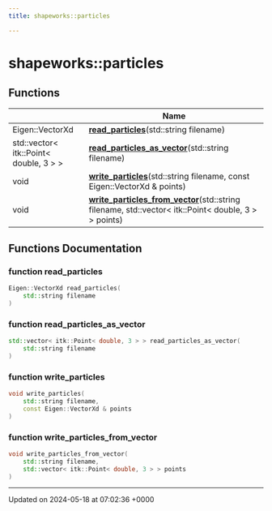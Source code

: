 ```yaml
---
title: shapeworks::particles

---
```


# shapeworks::particles



## Functions

|                | Name           |
| -------------- | -------------- |
| Eigen::VectorXd | **[read_particles](../Namespaces/namespaceshapeworks_1_1particles.md#function-read-particles)**(std::string filename) |
| std::vector< itk::Point< double, 3 > > | **[read_particles_as_vector](../Namespaces/namespaceshapeworks_1_1particles.md#function-read-particles-as-vector)**(std::string filename) |
| void | **[write_particles](../Namespaces/namespaceshapeworks_1_1particles.md#function-write-particles)**(std::string filename, const Eigen::VectorXd & points) |
| void | **[write_particles_from_vector](../Namespaces/namespaceshapeworks_1_1particles.md#function-write-particles-from-vector)**(std::string filename, std::vector< itk::Point< double, 3 > > points) |


## Functions Documentation

### function read_particles

```cpp
Eigen::VectorXd read_particles(
    std::string filename
)
```


### function read_particles_as_vector

```cpp
std::vector< itk::Point< double, 3 > > read_particles_as_vector(
    std::string filename
)
```


### function write_particles

```cpp
void write_particles(
    std::string filename,
    const Eigen::VectorXd & points
)
```


### function write_particles_from_vector

```cpp
void write_particles_from_vector(
    std::string filename,
    std::vector< itk::Point< double, 3 > > points
)
```






-------------------------------

Updated on 2024-05-18 at 07:02:36 +0000